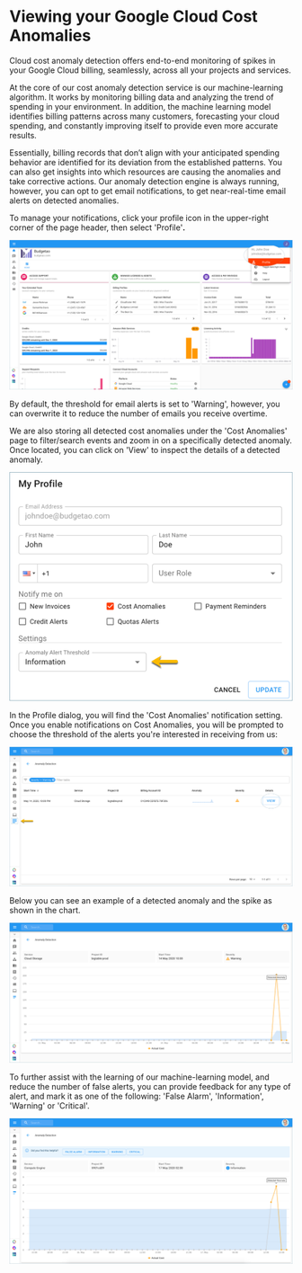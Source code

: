 # Viewing your Google Cloud Cost Anomalies

Cloud cost anomaly detection offers end-to-end monitoring of spikes in your Google Cloud billing, seamlessly, across all your projects and services.

At the core of our cost anomaly detection service is our machine-learning algorithm. It works by monitoring billing data and analyzing the trend of spending in your environment. In addition, the machine learning model identifies billing patterns across many customers, forecasting your cloud spending, and constantly improving itself to provide even more accurate results.

Essentially, billing records that don’t align with your anticipated spending behavior are identified for its deviation from the established patterns. You can also get insights into which resources are causing the anomalies and take corrective actions. Our anomaly detection engine is always running, however, you can opt to get email notifications, to get near-real-time email alerts on detected anomalies. 

To manage your notifications, click your profile icon in the upper-right corner of the page header, then select 'Profile'**.**

![](../.gitbook/assets/profile.png)



By default, the threshold for email alerts is set to 'Warning', however, you can overwrite it to reduce the number of emails you receive overtime.

We are also storing all detected cost anomalies under the 'Cost Anomalies' page to filter/search events and zoom in on a specifically detected anomaly. Once located, you can click on 'View' to inspect the details of a detected anomaly.

![](../.gitbook/assets/cost-anomaly-notification.png)



In the Profile dialog, you will find the 'Cost Anomalies' notification setting. Once you enable notifications on Cost Anomalies, you will be prompted to choose the threshold of the alerts you're interested in receiving from us:

![](../.gitbook/assets/anomaly-detect-page.png)



Below you can see an example of a detected anomaly and the spike as shown in the chart.

![](../.gitbook/assets/anomaly-detect-page2.png)



To further assist with the learning of our machine-learning model, and reduce the number of false alerts, you can provide feedback for any type of alert, and mark it as one of the following: 'False Alarm', 'Information', 'Warning' or 'Critical'.

![](../.gitbook/assets/information-severity.png)









